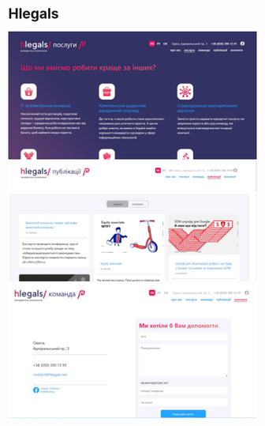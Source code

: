 # Hlegals


 ![hlegals](https://github.com/remmi755/Hlegals/blob/master/Hlegals1.jpg)
 ![hlegals](https://github.com/remmi755/Hlegals/blob/master/Hlegals2.jpg)
 ![hlegals](https://github.com/remmi755/Hlegals/blob/master/Hlegals3.jpg)
